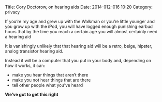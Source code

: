 Title: Cory Doctorow, on hearing aids
Date: 2014-012-016 10:20
Category: privacy

If you’re my age and grew up with the Walkman or you’re little younger and you grow up with the iPod, you will have logged enough punishing earbud hours that by the time you reach a certain age you will almost certainly need a hearing aid

It is vanishingly unlikely that that hearing aid will be a retro, beige, hipster, analog transistor hearing aid.

Instead it will be a computer that you put in your body and, depending on how it works, it can:

- make you hear things that aren’t there
- make you not hear things that are there
- tell other people what you’ve heard

**We’ve got to get this right**